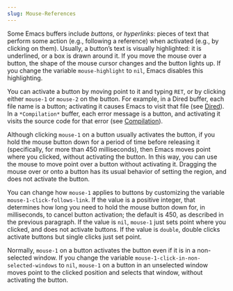 ```yaml
---
slug: Mouse-References
---
```


Some Emacs buffers include *buttons*, or *hyperlinks*: pieces of text that perform some action (e.g., following a reference) when activated (e.g., by clicking on them). Usually, a button’s text is visually highlighted: it is underlined, or a box is drawn around it. If you move the mouse over a button, the shape of the mouse cursor changes and the button lights up. If you change the variable `mouse-highlight` to `nil`, Emacs disables this highlighting.

You can activate a button by moving point to it and typing `RET`, or by clicking either `mouse-1` or `mouse-2` on the button. For example, in a Dired buffer, each file name is a button; activating it causes Emacs to visit that file (see [Dired](/docs/emacs/Dired)). In a `*Compilation*` buffer, each error message is a button, and activating it visits the source code for that error (see [Compilation](/docs/emacs/Compilation)).

Although clicking `mouse-1` on a button usually activates the button, if you hold the mouse button down for a period of time before releasing it (specifically, for more than 450 milliseconds), then Emacs moves point where you clicked, without activating the button. In this way, you can use the mouse to move point over a button without activating it. Dragging the mouse over or onto a button has its usual behavior of setting the region, and does not activate the button.

You can change how `mouse-1` applies to buttons by customizing the variable `mouse-1-click-follows-link`. If the value is a positive integer, that determines how long you need to hold the mouse button down for, in milliseconds, to cancel button activation; the default is 450, as described in the previous paragraph. If the value is `nil`, `mouse-1` just sets point where you clicked, and does not activate buttons. If the value is `double`, double clicks activate buttons but single clicks just set point.

Normally, `mouse-1` on a button activates the button even if it is in a non-selected window. If you change the variable `mouse-1-click-in-non-selected-windows` to `nil`, `mouse-1` on a button in an unselected window moves point to the clicked position and selects that window, without activating the button.
